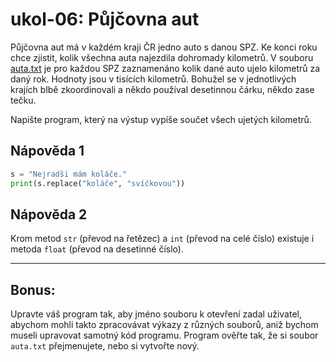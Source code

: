 # ukol-06: Půjčovna aut

Půjčovna aut má v každém kraji ČR jedno auto s danou SPZ. Ke konci roku chce zjistit, kolik všechna auta najezdila dohromady kilometrů. V souboru [auta.txt](data/auta.txt) je pro každou SPZ zaznamenáno kolik dané auto ujelo kilometrů za daný rok. Hodnoty jsou v tisících kilometrů. Bohužel se v jednotlivých krajích blbě zkoordinovali a někdo používal desetinnou čárku, někdo zase tečku.

Napište program, který na výstup vypíše součet všech ujetých kilometrů.

## Nápověda 1

```py
s = "Nejradši mám koláče."
print(s.replace("koláče", "svíčkovou"))
```

## Nápověda 2
Krom metod `str` (převod na řetězec) a `int` (převod na celé číslo) existuje i metoda `float` (převod na desetinné číslo).

---

## Bonus:
Upravte váš program tak, aby jméno souboru k otevření zadal uživatel, abychom mohli takto zpracovávat výkazy z různých souborů, aniž bychom museli upravovat samotný kód programu. Program ověřte tak, že si soubor `auta.txt` přejmenujete, nebo si vytvořte nový.
